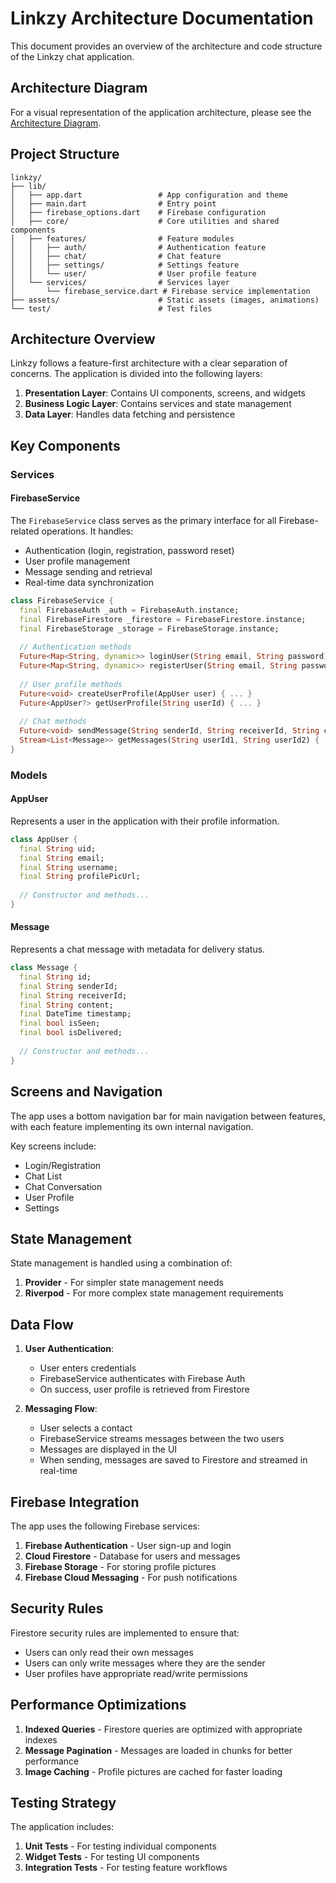 # Linkzy Architecture Documentation

This document provides an overview of the architecture and code structure of the Linkzy chat application.

## Architecture Diagram

For a visual representation of the application architecture, please see the [Architecture Diagram](./images/architecture.md).

## Project Structure

```
linkzy/
├── lib/
│   ├── app.dart                 # App configuration and theme
│   ├── main.dart                # Entry point
│   ├── firebase_options.dart    # Firebase configuration
│   ├── core/                    # Core utilities and shared components
│   ├── features/                # Feature modules
│   │   ├── auth/                # Authentication feature
│   │   ├── chat/                # Chat feature
│   │   ├── settings/            # Settings feature
│   │   └── user/                # User profile feature
│   └── services/                # Services layer
│       └── firebase_service.dart # Firebase service implementation
├── assets/                      # Static assets (images, animations)
└── test/                        # Test files
```

## Architecture Overview

Linkzy follows a feature-first architecture with a clear separation of concerns. The application is divided into the following layers:

1. **Presentation Layer**: Contains UI components, screens, and widgets
2. **Business Logic Layer**: Contains services and state management
3. **Data Layer**: Handles data fetching and persistence

## Key Components

### Services

#### FirebaseService

The `FirebaseService` class serves as the primary interface for all Firebase-related operations. It handles:

- Authentication (login, registration, password reset)
- User profile management
- Message sending and retrieval
- Real-time data synchronization

```dart
class FirebaseService {
  final FirebaseAuth _auth = FirebaseAuth.instance;
  final FirebaseFirestore _firestore = FirebaseFirestore.instance;
  final FirebaseStorage _storage = FirebaseStorage.instance;
  
  // Authentication methods
  Future<Map<String, dynamic>> loginUser(String email, String password) { ... }
  Future<Map<String, dynamic>> registerUser(String email, String password) { ... }
  
  // User profile methods
  Future<void> createUserProfile(AppUser user) { ... }
  Future<AppUser?> getUserProfile(String userId) { ... }
  
  // Chat methods
  Future<void> sendMessage(String senderId, String receiverId, String content) { ... }
  Stream<List<Message>> getMessages(String userId1, String userId2) { ... }
}
```

### Models

#### AppUser

Represents a user in the application with their profile information.

```dart
class AppUser {
  final String uid;
  final String email;
  final String username;
  final String profilePicUrl;
  
  // Constructor and methods...
}
```

#### Message

Represents a chat message with metadata for delivery status.

```dart
class Message {
  final String id;
  final String senderId;
  final String receiverId;
  final String content;
  final DateTime timestamp;
  final bool isSeen;
  final bool isDelivered;
  
  // Constructor and methods...
}
```

## Screens and Navigation

The app uses a bottom navigation bar for main navigation between features, with each feature implementing its own internal navigation.

Key screens include:
- Login/Registration
- Chat List
- Chat Conversation
- User Profile
- Settings

## State Management

State management is handled using a combination of:

1. **Provider** - For simpler state management needs
2. **Riverpod** - For more complex state management requirements

## Data Flow

1. **User Authentication**:
   - User enters credentials
   - FirebaseService authenticates with Firebase Auth
   - On success, user profile is retrieved from Firestore

2. **Messaging Flow**:
   - User selects a contact
   - FirebaseService streams messages between the two users
   - Messages are displayed in the UI
   - When sending, messages are saved to Firestore and streamed in real-time

## Firebase Integration

The app uses the following Firebase services:

1. **Firebase Authentication** - User sign-up and login
2. **Cloud Firestore** - Database for users and messages
3. **Firebase Storage** - For storing profile pictures
4. **Firebase Cloud Messaging** - For push notifications

## Security Rules

Firestore security rules are implemented to ensure that:
- Users can only read their own messages
- Users can only write messages where they are the sender
- User profiles have appropriate read/write permissions

## Performance Optimizations

1. **Indexed Queries** - Firestore queries are optimized with appropriate indexes
2. **Message Pagination** - Messages are loaded in chunks for better performance
3. **Image Caching** - Profile pictures are cached for faster loading

## Testing Strategy

The application includes:
1. **Unit Tests** - For testing individual components
2. **Widget Tests** - For testing UI components
3. **Integration Tests** - For testing feature workflows 